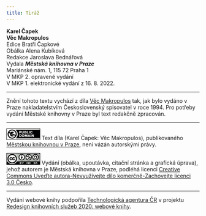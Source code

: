 ```yaml
---
title: Tiráž
---
```


**Karel Čapek**  
**Věc Makropulos**  
Edice Bratři Čapkové  
Obálka Alena Kubíková  
Redakce Jaroslava Bednářová  
Vydala **_Městská knihovna v Praze_**  
Mariánské nám. 1, 115 72 Praha 1  
V MKP 2. opravené vydání  
V MKP 1. elektronické vydání z 16. 8. 2022.

***

Znění tohoto textu vychází z díla [Věc Makropulos](https://search.mlp.cz/cz/titul/dramata/44185/) tak, jak bylo vydáno v Praze nakladatelstvím Československý spisovatel v roce 1994. Pro potřeby vydání Městské knihovny v Praze byl text redakčně zpracován.

***

[![](./resources/image001.jpg)](http://creativecommons.org/publicdomain/mark/1.0/deed.cs)
Text díla (Karel Čapek: Věc Makropulos), publikovaného [Městskou knihovnou v Praze](https://www.mlp.cz/cz/), není vázán autorskými právy.

[![](./resources/image002.jpg)](http://creativecommons.org/licenses/by-nc-sa/3.0/cz/)
Vydání (obálka, upoutávka, citační stránka a grafická úprava), jehož autorem je Městská knihovna v Praze, podléhá licenci [Creative Commons Uveďte autora-Nevyužívejte dílo komerčně-Zachovejte licenci 3.0 Česko](https://creativecommons.org/licenses/by-nc-sa/3.0/cz/).

***

Vydání webové knihy podpořila [Technologická agentura ČR](https://www.tacr.cz/) v projektu [Redesign knihovních služeb 2020: webové knihy](https://starfos.tacr.cz/cs/project/TL04000391).